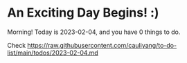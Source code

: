 # An Exciting Day Begins! :)

Morning! Today is 2023-02-04, and you have 0 things to do.

Check https://raw.githubusercontent.com/cauliyang/to-do-list/main/todos/2023-02-04.md